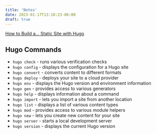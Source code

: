 ```yaml
---
title: 'Notes' 
date: 2023-01-17T13:10:23-06:00
draft: true
---
```


[How to Build a... Static Site with Hugo](https://kinsta.com/blog/hugo-static-site/#hugo-commands-and-configuration)

## Hugo Commands

 - `hugo check` - runs various verification checks
 - `hugo config` - displays the configuration for a Hugo site
 - `hugo convert` - converts content to different formats
 - `hugo deploy` - deploys your site to a cloud provider
 - `hugo env` - displays the Hugo version and environment information
 - `hugo gen` - provides access to various generators
 - `hugo help` - displays information about a command
 - `hugo import` - lets you import a site from another location
 - `hugo list` - displays a list of various content types
 - `hugo mod` - provides access to various module helpers
 - `hugo new` - lets you create new content for your site
 - `hugo server` - starts a local development server
 - `hugo version` - displays the current Hugo version

